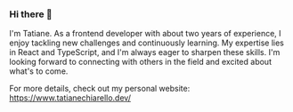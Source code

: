 ### Hi there 👋

I'm Tatiane. As a frontend developer with about two years of experience, I enjoy tackling new challenges and continuously learning. My expertise lies in React and TypeScript, and I'm always eager to sharpen these skills. I'm looking forward to connecting with others in the field and excited about what's to come.

For more details, check out my personal website: https://www.tatianechiarello.dev/

<!--
**tchiarello/tchiarello** is a ✨ _special_ ✨ repository because its `README.md` (this file) appears on your GitHub profile.

Here are some ideas to get you started:

- 🔭 I’m currently working on ...
- 🌱 I’m currently learning ...
- 👯 I’m looking to collaborate on ...
- 🤔 I’m looking for help with ...
- 💬 Ask me about ...
- 📫 How to reach me: ...
- 😄 Pronouns: ...
- ⚡ Fun fact: ...
-->
